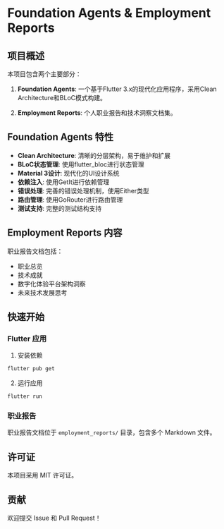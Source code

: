 # Foundation Agents & Employment Reports

## 项目概述

本项目包含两个主要部分：

1. **Foundation Agents**: 一个基于Flutter 3.x的现代化应用程序，采用Clean Architecture和BLoC模式构建。

2. **Employment Reports**: 个人职业报告和技术洞察文档集。

## Foundation Agents 特性

- **Clean Architecture**: 清晰的分层架构，易于维护和扩展
- **BLoC状态管理**: 使用flutter_bloc进行状态管理
- **Material 3设计**: 现代化的UI设计系统
- **依赖注入**: 使用GetIt进行依赖管理
- **错误处理**: 完善的错误处理机制，使用Either类型
- **路由管理**: 使用GoRouter进行路由管理
- **测试支持**: 完整的测试结构支持

## Employment Reports 内容

职业报告文档包括：

- 职业总览
- 技术成就
- 数字化体验平台架构洞察
- 未来技术发展思考

## 快速开始

### Flutter 应用

1. 安装依赖
```bash
flutter pub get
```

2. 运行应用
```bash
flutter run
```

### 职业报告

职业报告文档位于 `employment_reports/` 目录，包含多个 Markdown 文件。

## 许可证

本项目采用 MIT 许可证。

## 贡献

欢迎提交 Issue 和 Pull Request！
